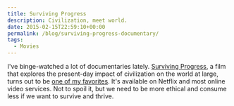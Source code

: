 ```yaml
---
title: Surviving Progress
description: Civilization, meet world.
date: 2015-02-15T22:59:10+00:00
permalink: /blog/surviving-progress-documentary/
tags:
  - Movies
---
```


I've binge-watched a lot of documentaries lately. [Surviving Progress](https://en.wikipedia.org/wiki/Surviving_Progress), a film that explores the present-day impact of civilization on the world at large, turns out to be [one of my favorites](https://www.youtube.com/watch?v=6IAs3tMZneM). It's available on Netflix and most online video services. Not to spoil it, but we need to be more ethical and consume less if we want to survive and thrive.
